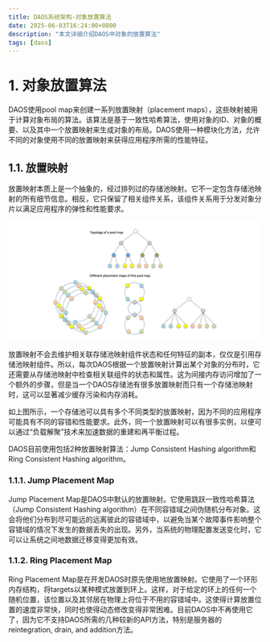 ```yaml
---
title: DAOS系统架构-对象放置算法
date: 2025-06-03T16:24:00+0800
description: "本文详细介绍DAOS中对象的放置算法"
tags: [daos]
---
```


# 1. 对象放置算法
DAOS使用pool map来创建一系列放置映射（placement maps），这些映射被用于计算对象布局的算法。该算法是基于一致性哈希算法，使用对象的ID、对象的概要、以及其中一个放置映射来生成对象的布局。DAOS使用一种模块化方法，允许不同的对象使用不同的放置映射来获得应用程序所需的性能特征。

## 1.1. 放置映射
放置映射本质上是一个抽象的，经过排列过的存储池映射。它不一定包含存储池映射的所有细节信息。相反，它只保留了相关组件关系，该组件关系用于分发对象分片以满足应用程序的弹性和性能要求。

![pool_and_placement_map](../../../static/images/pool_and_placement_map.png)

放置映射不会去维护相关联存储池映射组件状态和任何特征的副本，仅仅是引用存储池映射组件。所以，每次DAOS根据一个放置映射计算出某个对象的分布时，它还需要从存储池映射中检查相关联组件的状态和属性。这为间接内存访问增加了一个额外的步骤，但是当一个DAOS存储池有很多放置映射而只有一个存储池映射时，这可以显著减少缓存污染和内存消耗。

如上图所示，一个存储池可以具有多个不同类型的放置映射，因为不同的应用程序可能具有不同的容错和性能要求。此外，同一个放置映射可以有很多实例，以便可以通过“负载解聚”技术来加速数据的重建和再平衡过程。

DAOS目前使用包括2种放置映射算法：Jump Consistent Hashing algorithm和Ring Consistent Hashing algorithm。

### 1.1.1. Jump Placement Map
Jump Placement Map是DAOS中默认的放置映射。它使用跳跃一致性哈希算法（Jump Consistent Hashing algorithm）在不同容错域之间伪随机分布对象。这会将他们分布到尽可能远的远离彼此的容错域中，以避免当某个故障事件影响整个容错域的情况下发生的数据丢失的出现。另外，当系统的物理配置发送变化时，它可以让系统之间地数据迁移变得更加有效。

### 1.1.2. Ring Placement Map
Ring Placement Map是在开发DAOS时原先使用地放置映射。它使用了一个环形内存结构，将targets以某种模式放置到环上。这样，对于给定的环上的任何一个随机位置，该位置以及其邻居在物理上将位于不用的容错域中。这使得计算放置位置的速度非常快，同时也使得动态修改变得非常困难。目前DAOS中不再使用它了，因为它不支持DAOS所需的几种较新的API方法，特别是服务器的reintegration, drain, and addition方法。